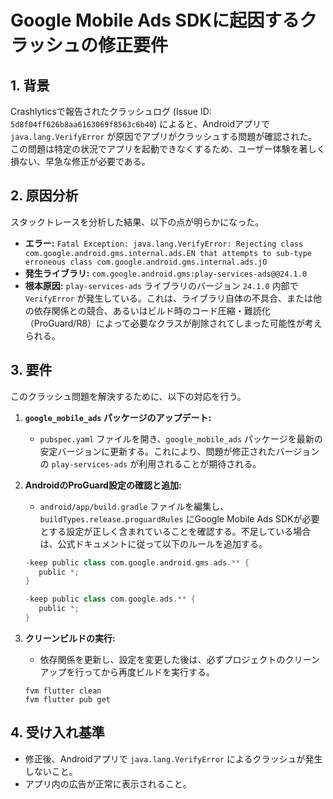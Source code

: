 # Google Mobile Ads SDKに起因するクラッシュの修正要件

## 1. 背景
Crashlyticsで報告されたクラッシュログ (Issue ID: `5d8f04ff626b8aa6163069f8563c6b40`) によると、Androidアプリで `java.lang.VerifyError` が原因でアプリがクラッシュする問題が確認された。
この問題は特定の状況でアプリを起動できなくするため、ユーザー体験を著しく損ない、早急な修正が必要である。

## 2. 原因分析
スタックトレースを分析した結果、以下の点が明らかになった。

- **エラー:** `Fatal Exception: java.lang.VerifyError: Rejecting class com.google.android.gms.internal.ads.EN that attempts to sub-type erroneous class com.google.android.gms.internal.ads.jO`
- **発生ライブラリ:** `com.google.android.gms:play-services-ads@@24.1.0`
- **根本原因:** `play-services-ads` ライブラリのバージョン `24.1.0` 内部で `VerifyError` が発生している。これは、ライブラリ自体の不具合、または他の依存関係との競合、あるいはビルド時のコード圧縮・難読化（ProGuard/R8）によって必要なクラスが削除されてしまった可能性が考えられる。

## 3. 要件
このクラッシュ問題を解決するために、以下の対応を行う。

1.  **`google_mobile_ads` パッケージのアップデート:**
    - `pubspec.yaml` ファイルを開き、`google_mobile_ads` パッケージを最新の安定バージョンに更新する。これにより、問題が修正されたバージョンの `play-services-ads` が利用されることが期待される。

2.  **AndroidのProGuard設定の確認と追加:**
    - `android/app/build.gradle` ファイルを編集し、`buildTypes.release.proguardRules` にGoogle Mobile Ads SDKが必要とする設定が正しく含まれていることを確認する。不足している場合は、公式ドキュメントに従って以下のルールを追加する。
    ```groovy
    -keep public class com.google.android.gms.ads.** {
       public *;
    }

    -keep public class com.google.ads.** {
       public *;
    }
    ```

3.  **クリーンビルドの実行:**
    - 依存関係を更新し、設定を変更した後は、必ずプロジェクトのクリーンアップを行ってから再度ビルドを実行する。
    ```shell
    fvm flutter clean
    fvm flutter pub get
    ```

## 4. 受け入れ基準
- 修正後、Androidアプリで `java.lang.VerifyError` によるクラッシュが発生しないこと。
- アプリ内の広告が正常に表示されること。
